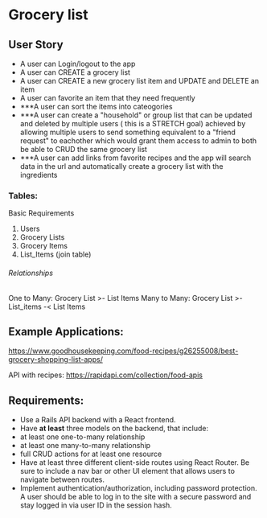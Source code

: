 # Grocery list
## User Story
- A user can Login/logout to the app
- A user can CREATE a grocery list
- A user can CREATE a new grocery list item and UPDATE and DELETE an item
- A user can favorite an item that they need frequently 
- ***A user can sort the items into cateogories
- ***A user can create a "household" or group list that can be updated and deleted by multiple  users ( this is a STRETCH goal) achieved by allowing multiple users to send something equivalent to a "friend request" to eachother which would grant them access to admin to both be able to CRUD the same grocery list
- ***A user can add links from favorite recipes and the app will search data in the url and automatically create a grocery list with the ingredients

### Tables:
Basic Requirements
1. Users
2. Grocery Lists
3. Grocery Items
4. List_Items (join table)

###### Relationships
One to Many:  Grocery List >- List Items
Many to Many: Grocery List >- List_items -< List Items


## Example Applications:
https://www.goodhousekeeping.com/food-recipes/g26255008/best-grocery-shopping-list-apps/

API with recipes: https://rapidapi.com/collection/food-apis

## Requirements:
-   Use a Rails API backend with a React frontend.
-   Have **at least** three models on the backend, that include:
-   at least one one-to-many relationship
-   at least one many-to-many relationship
-   full CRUD actions for at least one resource
-   Have at least three different client-side routes using React Router. Be sure to include a nav bar or other UI element that allows users to navigate between routes.
-   Implement authentication/authorization, including password protection. A user should be able to log in to the site with a secure password and stay logged in via user ID in the session hash.



